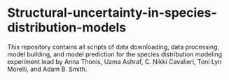 # Structural-uncertainty-in-species-distribution-models
This repository contains all scripts of data downloading, data processing, model building, and model prediction for the species distribution modeling experiment lead by Anna Thonis, Uzma Ashraf, C. Nikki Cavalieri, Toni Lyn Morelli, and Adam B. Smith. 
